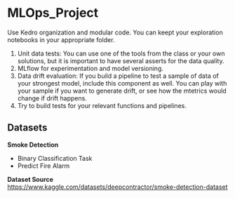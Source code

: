 # MLOps_Project

Use Kedro organization and modular code. You can keept your exploration notebooks in your
appropriate folder.
1. Unit data tests: You can use one of the tools from the class or your own solutions, but it is important to have several asserts for the data quality.
2. MLflow for experimentation and model versioning.
3. Data drift evaluation: If you build a pipeline to test a sample of data of your strongest model, include this component as well. 
   You can play with your sample if you want to generate drift, or see how the mtetrics would change if drift happens.
5. Try to build tests for your relevant functions and pipelines.

## Datasets

   **Smoke Detection**<br>
   - Binary Classification Task
   - Predict Fire Alarm


   **Dataset Source**<br>
   https://www.kaggle.com/datasets/deepcontractor/smoke-detection-dataset
